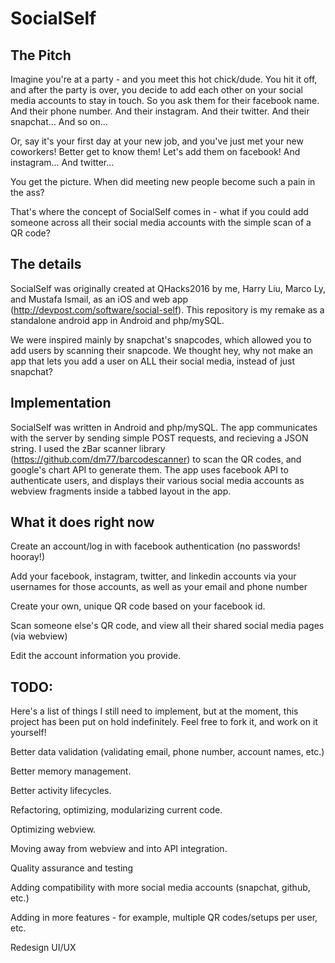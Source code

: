 # SocialSelf
## The Pitch
Imagine you're at a party - and you meet this hot chick/dude. You hit it off, and after the party is over,
you decide to add each other on your social media accounts to stay in touch. So you ask them for their facebook name.
And their phone number. And their instagram. And their twitter. And their snapchat... And so on...

Or, say it's your first day at your new job, and you've just met your new coworkers! Better get to know them! Let's add them on facebook! And instagram... And twitter...

You get the picture. When did meeting new people become such a pain in the ass?

That's where the concept of SocialSelf comes in - what if you could add someone across all their
social media accounts with the simple scan of a QR code?

## The details
SocialSelf was originally created at QHacks2016 by me, Harry Liu, Marco Ly, and Mustafa Ismail, as an iOS and web app (http://devpost.com/software/social-self). This repository is 
my remake as a standalone android app in Android and php/mySQL.

We were inspired mainly by snapchat's snapcodes, which allowed you to add users by scanning their snapcode. We thought hey, why not make an app that lets you add a user on ALL their social media, 
instead of just snapchat?

## Implementation
SocialSelf was written in Android and php/mySQL. The app communicates with the server by sending simple POST requests, and recieving a JSON 
string. I used the zBar scanner library (https://github.com/dm77/barcodescanner) to scan the QR codes, and google's chart API to generate them.
The app uses facebook API to authenticate users, and displays their various social media accounts as webview fragments inside a tabbed layout in the app.

## What it does right now
Create an account/log in with facebook authentication (no passwords! hooray!)

Add your facebook, instagram, twitter, and linkedin accounts via your usernames for those accounts, as well as your email and phone number

Create your own, unique QR code based on your facebook id.

Scan someone else's QR code, and view all their shared social media pages (via webview)

Edit the account information you provide.

## TODO:
Here's a list of things I still need to implement, but at the moment, this project has been put on hold indefinitely. Feel free to fork it, and work on it yourself!

Better data validation (validating email, phone number, account names, etc.)

Better memory management. 

Better activity lifecycles.

Refactoring, optimizing, modularizing current code.

Optimizing webview.

Moving away from webview and into API integration.

Quality assurance and testing

Adding compatibility with more social media accounts (snapchat, github, etc.)

Adding in more features - for example, multiple QR codes/setups per user, etc.

Redesign UI/UX
